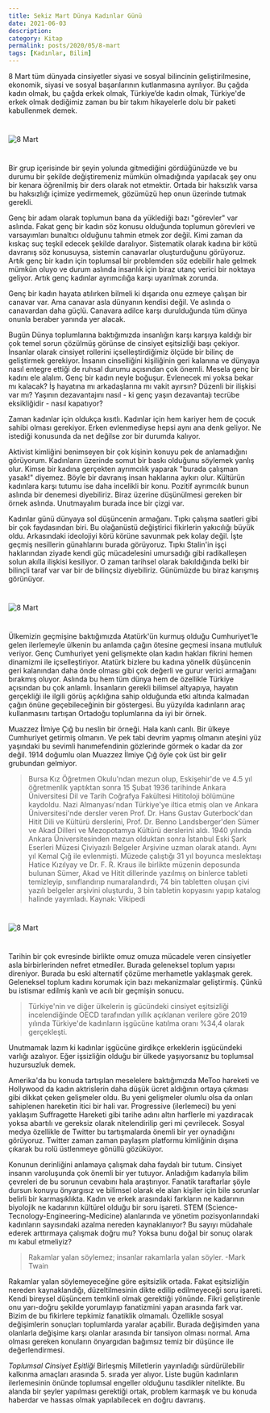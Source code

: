 ```yaml
---
title: Sekiz Mart Dünya Kadınlar Günü
date: 2021-06-03
description: 
category: Kitap
permalink: posts/2020/05/8-mart
tags: [Kadınlar, Bilim]
---
```


8 Mart tüm dünyada cinsiyetler siyasi ve sosyal bilincinin geliştirilmesine, ekonomik, siyasi ve sosyal başarılarının kutlanmasına ayrılıyor. Bu çağda kadın olmak, bu çağda erkek olmak, Türkiye’de kadın olmak, Türkiye'de erkek olmak dediğimiz zaman bu bir takım hikayelerle dolu bir paketi kabullenmek demek. 

<div class="row" style="margin-bottom: 2.5rem; margin-top: 2.5rem;">
   <div class="ten columns"><img class="u-max-full-width" src="https://derinmavi.io/images/8march.jpg" alt="8 Mart"></div>
   <div class="two column"></div>
</div>

Bir grup içerisinde bir şeyin yolunda gitmediğini gördüğünüzde ve bu durumu bir şekilde değiştiremeniz mümkün olmadığında yapılacak şey onu bir kenara öğrenilmiş bir ders olarak not etmektir. Ortada bir haksızlık varsa bu haksızlığı içimize yedirmemek, gözümüzü hep onun üzerinde tutmak gerekli.

Genç bir adam olarak toplumun bana da yüklediği bazı "görevler" var aslında. Fakat genç bir kadın söz konusu olduğunda toplumun görevleri ve varsayımları bunaltıcı olduğunu tahmin etmek zor değil. Kimi zaman da kıskaç suç teşkil edecek şekilde daralıyor. Sistematik olarak kadına bir kötü davranış söz konusuysa, sistemin canavarlar oluşturduğunu görüyoruz. Artık genç bir kadın için toplumsal bir problemden söz edebilir hale gelmek mümkün oluyo ve durum aslında insanlık için biraz utanç verici bir noktaya geliyor. Artık genç kadınlar ayrımcılığa karşı uyarılmak zorunda.

Genç bir kadın hayata atılırken bilmeli ki dışarıda onu ezmeye çalışan bir canavar var. Ama canavar asla dünyanın kendisi değil. Ve aslında o canavardan daha güçlü. Canavara adilce karşı durulduğunda tüm dünya onunla beraber yanında yer alacak.

Bugün Dünya toplumlarına baktığımızda insanlığın karşı karşıya kaldığı bir çok temel sorun çözülmüş görünse de cinsiyet eşitsizliği başı çekiyor. İnsanlar olarak cinsiyet rollerini içselleştirdiğimiz ölçüde bir bilinç de geliştirmek gerekiyor. İnsanın cinselliğini kişiliğinin geri kalanına ve dünyaya nasıl entegre ettiği de ruhsal durumu açısından çok önemli. Mesela genç bir kadını ele alalım. Genç bir kadın neyle boğuşur. Evlenecek mi yoksa bekar mı kalacak? İş hayatına mı arkadaşlarına mı vakit ayırsın? Düzenli bir ilişkisi var mı? Yaşının dezavantajını nasıl - ki genç yaşın dezavantajı tecrübe eksikliğidir - nasıl kapatıyor?

Zaman kadınlar için oldukça kısıtlı. Kadınlar için hem kariyer hem de çocuk sahibi olması gerekiyor. Erken evlenmediyse hepsi aynı ana denk geliyor. Ne istediği konusunda da net değilse zor bir durumda kalıyor. 

Aktivist kimliğini benimseyen bir çok kişinin konuyu pek de anlamadığını görüyorum. Kadınların üzerinde somut bir baskı olduğunu söylemek yanlış olur. Kimse bir kadına gerçekten ayrımcılık yaparak "burada çalışman yasak!" diyemez. Böyle bir davranış insan haklarına aykırı olur. Kültürün kadınlara karşı tutumu ise daha incelikli bir konu. Pozitif ayrımcılık bunun aslında bir denemesi diyebiliriz. Biraz üzerine düşünülmesi gereken bir örnek aslında. Unutmayalım burada ince bir çizgi var.

Kadınlar günü dünyaya sol düşüncenin armağanı. Tıpkı çalışma saatleri gibi bir çok faydasından biri. Bu olağanüstü değiştirici fikirlerin yakıcılığı büyük oldu. Arkasındaki ideolojiyi körü körüne savunmak pek kolay değil. İşte geçmiş nesillerin günahlarını burada görüyoruz. Tıpkı Stalin'in işçi haklarından ziyade kendi güç mücadelesini umursadığı gibi radikalleşen solun akılla ilişkisi kesiliyor. O zaman tarihsel olarak bakıldığında belki bir bilinçli taraf var var bir de bilinçsiz diyebiliriz. Günümüzde bu biraz karışmış görünüyor.

<div class="row" style="margin-bottom: 2.5rem; margin-top: 2.5rem;">
   <div class="ten columns"><img class="u-max-full-width" src="https://derinmavi.io/images/ataturk_kadin.jpg" alt="8 Mart"></div>
   <div class="two column"></div>
</div>

Ülkemizin geçmişine baktığımızda Atatürk'ün kurmuş olduğu Cumhuriyet'le gelen ilerlemeyle ülkenin bu anlamda çağın ötesine geçmesi insana mutluluk veriyor. Genç Cumhuriyet yeni gelişmekte olan kadın hakları fikrini hemen dinamizmi ile içselleştiriyor. Atatürk bizlere bu kadına yönelik düşüncenin geri kalanından daha önde olması gibi çok değerli ve gurur verici armağanı bırakmış oluyor. Aslında bu hem tüm dünya hem de özellikle Türkiye açısından bu çok anlamlı. İnsanların gerekli bilimsel altyapıya, hayatın gerçekliği ile ilgili görüş açıklığına sahip olduğunda etki altında kalmadan çağın önüne geçebileceğinin bir göstergesi. Bu yüzyılda kadınların araç kullanmasını tartışan Ortadoğu toplumlarına da iyi bir örnek. 

Muazzez İlmiye Çığ bu neslin bir örneği. Hala kanlı canlı. Bir ülkeye Cumhuriyet getirmiş olmanın. Ve pek tabi devrim yapmış olmanın ateşini yüz yaşındaki bu sevimli hanımefendinin gözlerinde görmek o kadar da zor değil. 1914 doğumlu olan Muazzez İlmiye Çığ öyle çok üst bir gelir grubundan gelmiyor.

> Bursa Kız Öğretmen Okulu'ndan mezun olup, Eskişehir'de ve 4.5 yıl öğretmenlik yaptıktan sonra 15 Şubat 1936 tarihinde Ankara Üniversitesi Dil ve Tarih Coğrafya Fakültesi Hititoloji bölümüne kaydoldu. Nazi Almanyası'ndan Türkiye'ye iltica etmiş olan ve Ankara Üniversitesi'nde dersler veren Prof. Dr. Hans Gustav Guterbock'dan Hitit Dili ve Kültürü derslerini, Prof. Dr. Benno Landsberger'den Sümer ve Akad Dilleri ve Mezopotamya Kültürü derslerini aldı. 1940 yılında Ankara Üniversitesinden mezun olduktan sonra İstanbul Eski Şark Eserleri Müzesi Çiviyazılı Belgeler Arşivine uzman olarak atandı. Aynı yıl Kemal Çığ ile evlenmişti. Müzede çalıştığı 31 yıl boyunca meslektaşı Hatice Kızılyay ve Dr. F. R. Kraus ile birlikte müzenin deposunda bulunan Sümer, Akad ve Hitit dillerinde yazılmış on binlerce tableti temizleyip, sınıflandırıp numaralandırdı, 74 bin tabletten oluşan çivi yazılı belgeler arşivini oluşturdu, 3 bin tabletin kopyasını yapıp katalog halinde yayımladı. Kaynak: Vikipedi

<div class="row" style="margin-bottom: 2.5rem; margin-top: 2.5rem;">
   <div class="ten columns"><img class="u-max-full-width" src="https://derinmavi.io/images/muazzez_ilmiye_cig.jpg" alt="8 Mart"></div>
   <div class="two column"></div>
</div>

Tarihin bir çok evresinde birlikte omuz omuza mücadele veren cinsiyetler asla birbirlerinden nefret etmediler. Burada geleneksel toplum yapısı direniyor. Burada bu eski alternatif çözüme merhametle yaklaşmak gerek. Geleneksel toplum kadını korumak için bazı mekanizmalar geliştirmiş. Çünkü bu istismar edilmiş kanlı ve acılı bir geçmişin sonucu.

> Türkiye'nin ve diğer ülkelerin iş gücündeki cinsiyet eşitsizliği incelendiğinde OECD tarafından yıllık açıklanan verilere göre 2019 yılında Türkiye'de kadınların işgücüne katılma oranı %34,4 olarak gerçekleşti. 

Unutmamak lazım ki kadınlar işgücüne girdikçe erkeklerin işgücündeki varlığı azalıyor. Eğer işsizliğin olduğu bir ülkede yaşıyorsanız bu toplumsal huzursuzluk demek.

Amerika'da bu konuda tartışılan meselelere baktığımızda MeToo hareketi ve Hollywood da kadın aktrislerin daha düşük ücret aldığının ortaya çıkması gibi dikkat çeken gelişmeler oldu. Bu yeni gelişmeler olumlu olsa da onları sahiplenen hareketin itici bir hali var. Progressive (ilerlemeci) bu yeni yaklaşım Suffragette Hareketi gibi tarihe adını altın harflerle mi yazdıracak yoksa abartılı ve gereksiz olarak nitelendirilip geri mi çevrilecek. Sosyal medya özellikle de Twitter bu tartışmalarda önemli bir yer oynadığını görüyoruz. Twitter zaman zaman paylaşım platformu kimliğinin dışına çıkarak bu rolü üstlenmeye gönüllü gözüküyor.

Konunun derinliğini anlamaya çalışmak daha faydalı bir tutum. Cinsiyet insanın varoluşunda çok önemli bir yer tutuyor. Anladığım kadarıyla bilim çevreleri de bu sorunun cevabını hala araştırıyor. Fanatik taraftarlar şöyle dursun konuyu önyargısız ve bilimsel olarak ele alan kişiler için bile sorunlar belirli bir karmaşıklıkta. Kadın ve erkek arasındaki farkların ne kadarının biyolojik ne kadarının kültürel olduğu bir soru işareti. STEM (Science-Tecnology-Engineering-Medicine) alanlarında ve yönetim pozisyonlarındaki kadınların sayısındaki azalma nereden kaynaklanıyor? Bu sayıyı müdahale ederek arttırmaya çalışmak doğru mu? Yoksa bunu doğal bir sonuç olarak mı kabul etmeliyiz?

> Rakamlar yalan söylemez; insanlar rakamlarla yalan söyler. -Mark Twain

Rakamlar yalan söylemeyeceğine göre eşitsizlik ortada. Fakat  eşitsizliğin nereden kaynaklandığı, düzeltilmesinin dikte edilip edilmeyeceği soru işareti. Kendi bireysel düşüncem temkinli olmak gerektiği yönünde. Fikri geliştirenle onu yarı-doğru şekilde yorumlayıp fanatizmini yapan arasında fark var. Bizim de bu fikirlere tepkimiz fanatiklik olmamalı. Özellikle sosyal değişimlerin sonuçları toplumlarda yaralar açabilir. Burada değişimden yana olanlarla değişime karşı olanlar arasında bir tansiyon olması normal. Ama olması gereken konuların önyargıdan bağımsız temiz bir düşünce ile değerlendirmesi.

*Toplumsal Cinsiyet Eşitliği* Birleşmiş Milletlerin yayınladığı sürdürülebilir kalkınma amaçları arasında 5. sırada yer alıyor. Liste bugün kadınların ilerlemesinin önünde toplumsal engeller olduğunu tasdikler nitelikte. Bu alanda bir şeyler yapılması gerektiği ortak, problem karmaşık ve bu konuda haberdar ve hassas olmak yapılabilecek en doğru davranış.
